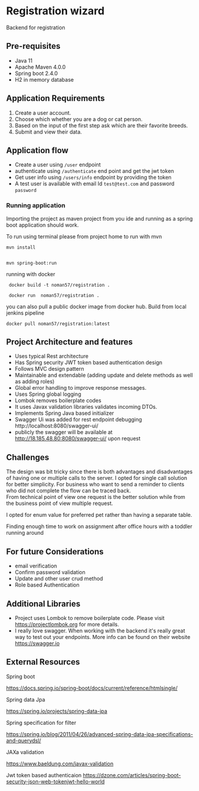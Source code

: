 # Registration wizard
Backend for registration

## Pre-requisites

   * Java 11
   * Apache Maven 4.0.0
   * Spring boot 2.4.0
   * H2 in memory database


## Application Requirements

1. Create a user account.
2. Choose which whether you are a dog or cat person.
3. Based on the input of the first step ask which are their favorite breeds.
4. Submit and view their data.

## Application flow
 * Create a user using ```/user``` endpoint
 * authenticate using ```/authenticate``` end point and get the jwt token
 * Get user info using ```/users/info``` endpoint by providing the token
* A test user is available with email Id ```test@test.com``` and password ```password```

### Running application

Importing the project as maven project from you  ide 
and running as a spring boot application should work.

To run using terminal please from project home  to run with mvn
```
mvn install
```

```

mvn spring-boot:run
```

running with docker
```
 docker build -t noman57/registration .
```

```
 docker run  noman57/registration .
```

you can also pull a public docker image  from docker hub.
Build from local jenkins pipeline

```
docker pull noman57/registration:latest
```

## Project Architecture and features

   * Uses typical Rest architecture 
   * Has Spring security JWT token based authentication design
   * Follows MVC design pattern
   * Maintainable and extendable (adding update and delete methods as well as adding roles)
   * Global error handling  to improve response messages.
   * Uses Spring global logging 
   * Lombok removes boilerplate codes
   * It uses Javax validation libraries validates incoming DTOs.
   * Implements Spring Java based initializer
   * Swagger Ui was added for rest endpoint debugging http://localhost:8080/swagger-ui/
   * publicly the swagger will be  available at http://18.185.48.80:8080/swagger-ui/ upon request 
  
## Challenges
The design was bit tricky since there is both advantages and disadvantages of having one or multiple calls to the server.
I opted for single call solution for better simplicity. 
For business who want to send a reminder to clients who did not complete the flow can be traced back.  
From technical point of view one request is the better solution while from the business point of view multiple request.

I opted for enum value for preferred pet rather than having a separate table.


Finding enough time to work on assignment after office hours with a toddler running around 

## For future Considerations 
   * email verification
   * Confirm password validation
   * Update and other user crud method 
   * Role based Authentication


   


## Additional Libraries
   * Project uses Lombok to remove boilerplate code. Please visit https://projectlombok.org for more details.
   * I really love swagger. When working with the backend it's really great way to test out your endpoints. More info can be found on their website https://swagger.io
   
## External Resources

Spring boot 

https://docs.spring.io/spring-boot/docs/current/reference/htmlsingle/

Spring data Jpa 

https://spring.io/projects/spring-data-jpa

Spring specification for filter

https://spring.io/blog/2011/04/26/advanced-spring-data-jpa-specifications-and-querydsl/

JAXa validation

https://www.baeldung.com/javax-validation

Jwt token based authenticaion
https://dzone.com/articles/spring-boot-security-json-web-tokenjwt-hello-world
